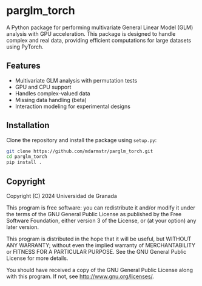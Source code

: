 # parglm_torch

A Python package for performing multivariate General Linear Model (GLM) analysis with GPU acceleration. This package is designed to handle complex and real data, providing efficient computations for large datasets using PyTorch.

## Features
- Multivariate GLM analysis with permutation tests
- GPU and CPU support
- Handles complex-valued data
- Missing data handling (beta)
- Interaction modeling for experimental designs

## Installation
Clone the repository and install the package using `setup.py`:

```bash
git clone https://github.com/mdarmstr/parglm_torch.git
cd parglm_torch
pip install .
```

## Copyright

Copyright (C) 2024  Universidad de Granada
 
This program is free software: you can redistribute it and/or modify it under the terms of the GNU General Public License as published by the Free Software Foundation, either version 3 of the License, or (at your option) any later version.

This program is distributed in the hope that it will be useful, but WITHOUT ANY WARRANTY; without even the implied warranty of MERCHANTABILITY or FITNESS FOR A PARTICULAR PURPOSE.  See the GNU General Public License for more details.

You should have received a copy of the GNU General Public License along with this program.  If not, see <http://www.gnu.org/licenses/>.
